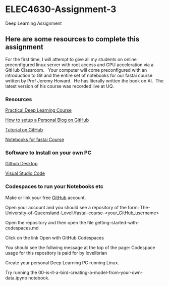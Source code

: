 # ELEC4630-Assignment-3
Deep Learning Assignment

## Here are some resources to complete this assignment

For the first time, I will attempt to give all my students on online preconfigured linux server with root access and GPU acceleration via a GitHub Classroom.   Your computer will come preconfigured with an introduction to Git and the entire set of notebooks for our fastai course written by Prof Jeremy Howard.  He has literally written the book on AI.  The latest version of his course was recorded live at UQ. 

### Resources

[Practical Deep Learning Course](https://course.fast.ai/)

[How to setup a Personal Blog on GitHub](https://www.fast.ai/posts/2020-01-16-fast_template.html)

[Tutorial on GitHub](https://classroom.github.com/a/WQ2cYhvn)

[Notebooks for fastai Course](https://classroom.github.com/a/55q09ppO)

### Software to Install on your own PC

[Github Desktop](https://desktop.github.com/)

[Visual Studio Code](https://code.visualstudio.com/)


### Codespaces to run your Notebooks etc

Make or link your free [GitHub](https://github.com) account.

Open your account and you should see a repository of the form: The-University-of-Queensland-Lovell/fastai-course-<your_GitHub_username>

Open the repository and then open the file getting-started-with-codespaces.md

Click on the link Open with GitHub Codespaces

You should see the follwing message at the top of the page: Codespace usage for this repository is paid for by lovellbrian

Create your personal Deep Learning PC running Linux.

Try running the 00-is-it-a-bird-creating-a-model-from-your-own-data.ipynb notebook.
